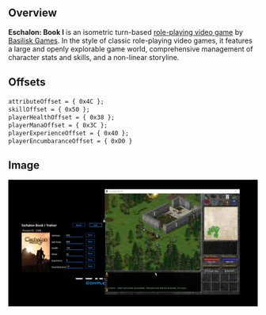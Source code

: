 ## Overview

**Eschalon: Book I** is an isometric turn-based [role-playing video game](https://en.wikipedia.org/wiki/Role-playing_video_game "Role-playing video game") by [Basilisk Games](https://en.wikipedia.org/wiki/Basilisk_Games "Basilisk Games"). In the style of classic role-playing video games, it features a large and openly explorable game world, comprehensive management of character stats and skills, and a non-linear storyline.

## Offsets
	attributeOffset = { 0x4C };
	skillOffset = { 0x50 };
	playerHealthOffset = { 0x38 };
	playerManaOffset = { 0x3C };
	playerExperienceOffset = { 0x40 };
	playerEncumbaranceOffset = { 0xD0 }

## Image
![](https://raw.githubusercontent.com/rahulr311295/GameTrainers/main/Eschalon%20Trainer/Images/Trainer.PNG)

